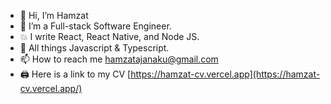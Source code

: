 - 👋 Hi, I’m Hamzat
- 👀 I’m a Full-stack Software Engineer.
- 💥 I write React, React Native, and Node JS.
- 💞️ All things Javascript & Typescript.
- 📫 How to reach me hamzatajanaku@gmail.com
- 🖨️ Here is a link to my CV [https://hamzat-cv.vercel.app](https://hamzat-cv.vercel.app/)

<!---
hamzat06/hamzat06 is a ✨ special ✨ repository because its `README.md` (this file) appears on your GitHub profile.
You can click the Preview link to take a look at your changes.
--->
